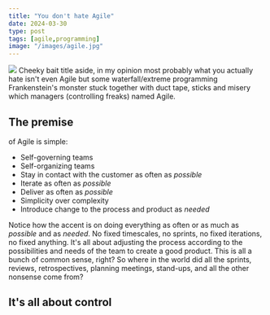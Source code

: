 ```yaml
---
title: "You don't hate Agile"
date: 2024-03-30
type: post
tags: [agile,programming]
image: "/images/agile.jpg"
---
```

![](/images/agile.jpg)
Cheeky bait title aside, in my opinion most probably what you actually hate isn't even Agile but some waterfall/extreme programming Frankenstein's monster stuck together with duct tape, sticks and misery which managers (controlling freaks) named Agile.

## The premise

of Agile is simple:
- Self-governing teams
- Self-organizing teams
- Stay in contact with the customer as often as *possible*
- Iterate as often as *possible*
- Deliver as often as *possible*
- Simplicity over complexity
- Introduce change to the process and product as *needed*

Notice how the accent is on doing everything as often or as much as *possible* and as *needed*. No fixed timescales, no sprints, no fixed iterations, no fixed anything. It's all about adjusting the process according to the possibilities and needs of the team to create a good product. This is all a bunch of common sense, right? So where in the world did all the sprints, reviews, retrospectives, planning meetings, stand-ups, and all the other nonsense come from?

## It's all about control